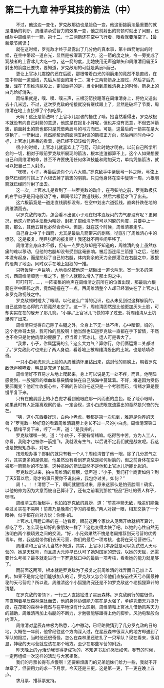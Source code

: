 <h1>第二十九章 神乎其技的箭法（中）</h1>
<div id="content">&nbsp&nbsp&nbsp&nbsp&nbsp&nbsp&nbsp&nbsp
 不过，他这边一变化，罗克敌那边也是脸色一变，他这衔接箭法最重要的就是准确的判断，周维清承受智力的效果一变，他之前射出的箭顿时就出了问题，已经射中周维清十一箭，第十二、十三两箭还在空中飞行着，眼看就要落空了。【最新章节阅读.】
 <br/>&nbsp&nbsp&nbsp&nbsp&nbsp&nbsp&nbsp&nbsp
 就在这时候，罗克敌才终于显露出了几分他的真本事，第十四箭射出的时候，在空中带起一道白光，显然是被濯满了天力，这一箭的度之快，令一旁变成了观战者的上官冰儿大吃一惊，这一箭的度，比她使用无声追踪矢和周维清用霸王5射出的箭度还要快，要知道，罗克敌用的可就是紫辰5而已。
 <br/>&nbsp&nbsp&nbsp&nbsp&nbsp&nbsp&nbsp&nbsp
 更让上官冰儿震惊的还在后面，那根带着白光的羽箭走的竟然不是直线，在空中带起一道弧线，先后从前面的第十二、第十三两箭箭身上蹭过，然后才后先至，泾在了周维清屁股上，更加诡异的是，当令射到周维清身上的时候，箭身上的白光恰好消失。
 <br/>&nbsp&nbsp&nbsp&nbsp&nbsp&nbsp&nbsp&nbsp
 而结果就是，噗、噗、噗三声，三根羽箭接踵落在周维清身上，将他又送出去十几米远，不过，这次罗克敌的衔接就没有继续跟上了，显然是破坏了节奏，周维清在地上直接樟了个狗吃屎。
 <br/>&nbsp&nbsp&nbsp&nbsp&nbsp&nbsp&nbsp&nbsp
 天啊！这还是箭法吗？上官冰儿震骇的捂住了嘀，她当然看得出，罗克敌根本就没有向自己射箭的意思，他这是在报复小胖呢，但也并没有恶意，不但去掉箭簇，前面射出的箭也都只是凭借紫辰弓的弓力而已。可是，这最后的一箭实在是大惊艳了，一箭射出，竟然能帮助前面两支射偏的箭校正方向，然后再同时命中Q标，上官冰儿呆呆的看着，她已经不知该如何评价。
 <br/>&nbsp&nbsp&nbsp&nbsp&nbsp&nbsp&nbsp&nbsp
 很小的时候，上官冰儿就喜欢上了弓箭，可此时她才明白，以前自己所学所会的一切，相对于眼前罗克敌所展现的箭法，根本连渣都算不上。这个人如果想要自己和周维清的命，甚至不许要使用任何休珠技能和附加天力，单纯凭借箭法，就可以把自己二人射杀。
 <br/>&nbsp&nbsp&nbsp&nbsp&nbsp&nbsp&nbsp&nbsp
 “嘿嘿，小子，再最后送你个六六大顺。”罗克敌手中紫辰弓一抖之际，弓弦上竟然已经同时搭上了六根去掉了箭簇的羽箭。只见他身体在空中旋转一周，六根羽箭就已经同时射了出去。
 <br/>&nbsp&nbsp&nbsp&nbsp&nbsp&nbsp&nbsp&nbsp
 这一次，上官冰儿是看到了一些罗克敌的动作，在弓弦响之前，罗克敌极弦的右手似乎是闪电般动了袼，瞬间带起了数道残影，然后六根箭才飞了出去。
 <br/>&nbsp&nbsp&nbsp&nbsp&nbsp&nbsp&nbsp&nbsp
 这六根箭竟是一道走直线鹄都没有，在空中划出六道弧线，直奔扑跌在地的周维清而去。
 <br/>&nbsp&nbsp&nbsp&nbsp&nbsp&nbsp&nbsp&nbsp
 以罗克敌的眼力，怎会看不出这小子现在根本连躲闪的力气都没有呢？更何况，他这六箭的手法极为精妙，封死了周维清所有可以闪躲的角度，只要中上一箭，那么，其他五苜也必然会命中。但是，就在这个时候，周维清暴走孓。
 <br/>&nbsp&nbsp&nbsp&nbsp&nbsp&nbsp&nbsp&nbsp
 自己身上中了十四箭，尤其是最后几箭带来的剧痛，彻底引了周维清心中的愤怒，这是报复，明目张胆的报复啊！我还就不用空间平移了。
 <br/>&nbsp&nbsp&nbsp&nbsp&nbsp&nbsp&nbsp&nbsp
 周维清全身麻木不假，但有一点罗克敌却是不知道的，周维清的身上虽然疼痛的难以移动，但他的右腿却没有受到丝毫影响。被后面连续三箭撞飞之后，他根本没有起身，而是抡起了自己的右腿，体内剩余的天力全部灌注在右腿之中，狠狠的砸向了地面。同时双手在地上狠狠的一推。
 <br/>&nbsp&nbsp&nbsp&nbsp&nbsp&nbsp&nbsp&nbsp
 只听轰隆一声巨响，大地竟然被他这一腿砸出一道长两米，宽一米多的深沟，西周维清顺势一堆之下，整个人就那么滑入了那土沟之中。
 <br/>&nbsp&nbsp&nbsp&nbsp&nbsp&nbsp&nbsp&nbsp
 叮叮叮叮……，一阵密集的响声在周维清之前所在的位置出现，那最后六根箭在空中画弧之后，竟然碰撞在了一点，西周维清整个人却已经消失在了上官冰儿和罗克敌视线之中。
 <br/>&nbsp&nbsp&nbsp&nbsp&nbsp&nbsp&nbsp&nbsp
 罗克敌顿时瞪大了眼睛，以他这么广博的见识，也从未见到过这样躲箭的，自己这势在必得的六箭竟然走空了。这一下，周维清固然是比他更加灰头土脸，可却实实在在的躲开了那几箭。“小胖。”上官冰儿飞快的冲了过去，将周维清从土坑里榨了出来。
 <br/>&nbsp&nbsp&nbsp&nbsp&nbsp&nbsp&nbsp&nbsp
 周维清只觉得自己除了右腿之外，全身上下无一处不疼，心中暗恨，妈的，这个老帅哥太狠，我可怜的屁股啊！他当然也知道罗克敌一直都在手下留情，不然也不会只是射他肉厚的屁股了，但当着上官冰儿，运人可是丢大了。
 <br/>&nbsp&nbsp&nbsp&nbsp&nbsp&nbsp&nbsp&nbsp
 “我靠，小子，你属猛犸的么？这么大力气？算你行，你们俩运第二关都过了。”罗克敌此时也来到了两人身边，看着地上被周维清轰出的土坑，也是啧啧称奇。
 <br/>&nbsp&nbsp&nbsp&nbsp&nbsp&nbsp&nbsp&nbsp
 一只小白老虎灰头上脸的从周维清怀里钻出来，跳封他的肩膀上，朝着罗克敌低声咆哮着，明显是充满了敌意。
 <br/>&nbsp&nbsp&nbsp&nbsp&nbsp&nbsp&nbsp&nbsp
 周维清好不容易才从地上爬起来，身上可以说是无一处不疼，而且，他明显感觉到，一股强烈的嗜血和暴戾情绪快在自己脑海中蔓延着。不好，难道因为受伤要邪魔变？他赶忙收摄心神，不断的告诉自乇这只是一个考验而已，情绪才算是慢慢平复下来。
 <br/>&nbsp&nbsp&nbsp&nbsp&nbsp&nbsp&nbsp&nbsp
 只有在他肩膀上的小白虎才看到他眼底那一闪而逝的血色，眨了眨小眼睛，如果此时有人近距离观察的话，一定会现，这小白虎眼底流露出的竟然是兴奋的光芒。
 <br/>&nbsp&nbsp&nbsp&nbsp&nbsp&nbsp&nbsp&nbsp
 “咦，这小东西妾好玩，白色小老虎，我都是第一次见到，难道是你养的天兽？”罗克敌一脸好奇的看着周维清肩膀上身长不过一尺的小白虎。周维清深吸口气，情绪平复下来，哼了一声，道：“是我养的。
 <br/>&nbsp&nbsp&nbsp&nbsp&nbsp&nbsp&nbsp&nbsp
 罗克敌嘿嘿一笑，道：“小伙子，不要有情绪嘛。吃得苦中苦，方为人工人，你看，我刚才也被你一箭撞飞，我就没有生气。以后说不定我们就是战友呢。我这也是按规矩办事，对吧。”
 <br/>&nbsp&nbsp&nbsp&nbsp&nbsp&nbsp&nbsp&nbsp
 按规矩办事？郧射的就只有我一个人？周维清瞥了他一眼，除了几分怨气之外，其实更多的是佩服，他虽然没有看到罗克敌是如何射箭的，但之前身体在空中被那一箭箭射的不坠落，这种高妙的箭法显然不是他和上官冰儿所能比拟的。
 <br/>&nbsp&nbsp&nbsp&nbsp&nbsp&nbsp&nbsp&nbsp
 罗克敌走过来，拍拍周维清的肩膀，低声道：“小子，我们打个商妻如何？到了天5营以后，刚才的事只要你不说出来，我包你过关，如何？”
 <br/>&nbsp&nbsp&nbsp&nbsp&nbsp&nbsp&nbsp&nbsp
 周！。！！清愣了一下，瞬间就醒悟过来，原来这家伙是怕丢脸啊！确实，以他的修为因为大意而被自己算计了，还有之前看到那位“极品”狂吐的丢人样子，嘿嘿。
 <br/>&nbsp&nbsp&nbsp&nbsp&nbsp&nbsp&nbsp&nbsp
 周维清立刻抬起手，也拍拍罗克敌的肩膀，道：“前辈神箭无敌，晚辈们能侥幸过关实在不易啊！前辈乃是晚辈们学习的楷模。”两人对视一眼，相互交换了一个眼神，似乎都在向对方说：你懂-的。
 <br/>&nbsp&nbsp&nbsp&nbsp&nbsp&nbsp&nbsp&nbsp
 上官冰儿目瞪口呆的在一边看着，眼前这两个家伙从见面开始就相互算计，都吃了亏，怎么现在却好的像朋友一样了？这也变得太快了吧。以她的心性自然无法明白两个猥琐男之间的交流。“好，小兄弟果然不愧是老周推荐到天弓营的优秀青年，做，我这就带你们去天弓营，你们的最后一项考核，也将在天弓营进行。”
 <br/>&nbsp&nbsp&nbsp&nbsp&nbsp&nbsp&nbsp&nbsp
 周维清和上官冰儿当然不知道，其实，上官冰儿本身就是可以免试进入天弓营的，她是天珠师，而且周大元帅早已认可了她对国家的忠诚，以她的天赋，还需要什么考核？最多就走进行一下罗克敌口中的最后一项考核，看看她的能力就足够了。
 <br/>&nbsp&nbsp&nbsp&nbsp&nbsp&nbsp&nbsp&nbsp
 而前面这两项，根本就是罗克敌为了报复之前周维清的戏弄而自己加上去的。如果不是肯定他们能够加入的话，罗克敌又怎会带他们直按前往天弓帝国最神秘的天弓营呢？所以说，周维清这个小狐狸终究还是不如罗克敌这个老狐狸算计的清楚。
 <br/>&nbsp&nbsp&nbsp&nbsp&nbsp&nbsp&nbsp&nbsp
 在罗克敌的带领下，一行三人直接钻进了星辰森林。罗克敌前行的度很快，笔直朝着星辰森林深处而去，他的身体协调能力实在是太强了，单纯凭借天力提升度，在茂密的森林中竟然与在平地没有什么区别，周维清和上官冰儿借助风系天力的辅助，周维清再加上右腿的不断力，才勉强能够跟得上他的脚步。风驰电掣般向内深入。
 <br/>&nbsp&nbsp&nbsp&nbsp&nbsp&nbsp&nbsp&nbsp
 周维清对星辰森林极为熟悉，心中徼动，已经略微猜到了几分罗克敌的日的地，大概在一年前，他曾经往这个方向深入过，在星辰森林很深入的地方却遇到了军队的阻拦，当时他还很奇怪，怎么在森林里还驻扎了一只军队？现在看来，很明显，神秘的天弓营就应该在那个地方。至少在那些军营的附近。
 <br/>&nbsp&nbsp&nbsp&nbsp&nbsp&nbsp&nbsp&nbsp
 昨天晚上的yy活动我觉得挺成功的，不知道书友们感觉如何。春节的时候，一定再组织一次这样的活动与大家相聚。
 <br/>&nbsp&nbsp&nbsp&nbsp&nbsp&nbsp&nbsp&nbsp
 我们的月票长得有点慢啊！还要麻烦唐门的兄弟姐妹们给力一些，我就不开单章了，但要用力的求一下月票。今天还是三更。这是第一更，下一更在晚上五点。
 <br/>&nbsp&nbsp&nbsp&nbsp&nbsp&nbsp&nbsp&nbsp
 求月票、推荐票支持。
 <br/>&nbsp&nbsp&nbsp&nbsp&nbsp&nbsp&nbsp&nbsp
 <br/>&nbsp&nbsp&nbsp&nbsp&nbsp&nbsp&nbsp&nbsp
</div>
